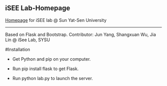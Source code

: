 ## iSEE Lab-Homepage
[Homepage](http://isee.sysu.edu.cn "iSee Lab, SYSU") for iSEE lab @ Sun Yat-Sen University
***
Based on Flask and Bootstrap. Contributor: Jun Yang, Shangxuan Wu, Jia Lin @ iSee Lab, SYSU

#Installation

* Get Python and pip on your computer.

- Run pip install flask to get Flask.

* Run python lab.py to launch the server.
